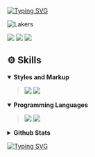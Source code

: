 <a href="https://git.io/typing-svg"><img src="https://readme-typing-svg.demolab.com?font=Fira+Code&duration=4000&pause=1000&color=fcdc4f&random=false&width=435&lines=Ooi+eu+sou+o+Rafael!+%F0%9F%91%8B;Seja+bem+vindo+ao+meu+perfil+README!;" alt="Typing SVG" /></a>

![Lakers](https://github.com/sheranrafael/sheranrafael/assets/154270131/bd42aa85-7ee7-4063-8abb-08a02d87c13a)


<a href="https://instagram.com/sheranvit" target="_blank"><img src="https://img.shields.io/badge/-Instagram-593D88?style=for-the-badge&logo=instagram&logoColor=white" target="_blank"></a>
 <a href = "mailto:contatosheranvitorino@gmail.com"><img src="https://img.shields.io/badge/-Gmail-F7DF1E?style=for-the-badge&logo=gmail&logoColor=black" target="_blank"></a>
  <a href="https://https://github.com/sheranrafael" target="_blank"><img src="https://img.shields.io/badge/GitHub-593D88?style=for-the-badge&logo=github&logoColor=white" target="_blank"></a>

                                                                                                                                                                                                                          
  <h2>⚙️ Skills</h2>

<!------------------------------------------------------- Styles and Markup ----------------------------------------------------->
<details open>
  <summary><b>Styles and Markup</b></summary>

</p>

> <img src="https://img.shields.io/badge/-html5-000000?style=for-the-badge&logo=html5&color=593D88&logoColor=593D88&labelColor=0c1213">
> <img src="https://img.shields.io/badge/-css3-000000?style=for-the-badge&logo=css3&color=F7DF1E&logoColor=F7DF1E&labelColor=0c1213">
</details>

<!--------------------------------------------------- Lenguajes de programacion ------------------------------------------------->
<details open>
  <summary><b>Programming Languages</b></summary>
  
> <img src="https://img.shields.io/badge/-javascript-000000?style=for-the-badge&logo=javascript&color=F7DF1E&logoColor=&labelColor=0c1213">
> <img src="https://img.shields.io/badge/-typescript-000000?style=for-the-badge&logo=typescript&color=593D88&logoColor=593D88&labelColor=0c1213">

<details closed>
  <summary><b> Github Stats</b></summary>
    <hr>
    <img src="https://github-readme-stats.vercel.app/api?username=sheranrafael&show_icons=true&theme=transparent&layout=compact&title_color=fcdc4f&icon_color=db46e2&text_color=b497d3&border_color=8519fa&rank_icon=github" alt="mystreak"  align="right" />
    <img src="https://github-readme-streak-stats.herokuapp.com/?user=sheranrafael&theme=transparent&border=8519fa&stroke=fcdc4f&fire=fcdc4f&currStreakNum=fcdc4f&ring=fcdc4f&sideNums=db46e2&currStreakLabel=fcdc4f&sideLabels=b497d3&dates=fcdc4f" alt="mystreak"/>
    <hr>
</details> 

<a href="https://git.io/typing-svg"><img src="https://readme-typing-svg.demolab.com?font=Fira+Code&duration=4000&center=true&vCenter=true&pause=1000&color=fcdc4f&random=false&width=435&lines=If+you+found+something+useful+here!;If+you+liked+it!;Please+give+me+a+star+%E2%AD%90%EF%B8%8F!;Please+follow+me!" alt="Typing SVG" /></a>




